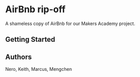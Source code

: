 # AirBnb rip-off

A shameless copy of AirBnb for our Makers Academy project.

## Getting Started



## Authors

Nero, Keith, Marcus, Mengchen

